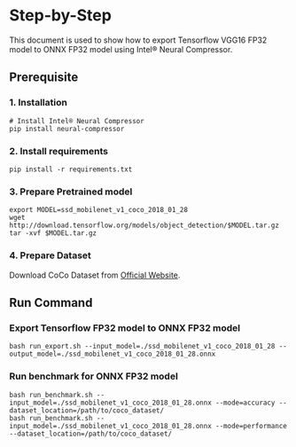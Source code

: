 Step-by-Step
============

This document is used to show how to export Tensorflow VGG16 FP32 model to ONNX FP32 model using Intel® Neural Compressor.


## Prerequisite

### 1. Installation
```shell
# Install Intel® Neural Compressor
pip install neural-compressor
```

### 2. Install requirements
```shell
pip install -r requirements.txt
```

### 3. Prepare Pretrained model

```shell
export MODEL=ssd_mobilenet_v1_coco_2018_01_28
wget http://download.tensorflow.org/models/object_detection/$MODEL.tar.gz
tar -xvf $MODEL.tar.gz
```

### 4. Prepare Dataset

Download CoCo Dataset from [Official Website](https://cocodataset.org/#download).


## Run Command

### Export Tensorflow FP32 model to ONNX FP32 model
```shell
bash run_export.sh --input_model=./ssd_mobilenet_v1_coco_2018_01_28 --output_model=./ssd_mobilenet_v1_coco_2018_01_28.onnx
```

### Run benchmark for ONNX FP32 model
```shell
bash run_benchmark.sh --input_model=./ssd_mobilenet_v1_coco_2018_01_28.onnx --mode=accuracy --dataset_location=/path/to/coco_dataset/
bash run_benchmark.sh --input_model=./ssd_mobilenet_v1_coco_2018_01_28.onnx --mode=performance --dataset_location=/path/to/coco_dataset/
```
